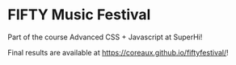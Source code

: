 # FIFTY Music Festival

Part of the course Advanced CSS + Javascript at SuperHi!

Final results are available at https://coreaux.github.io/fiftyfestival/!

